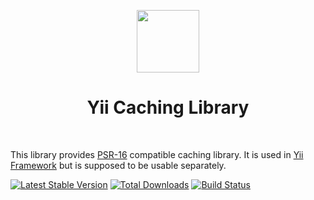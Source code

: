 <p align="center">
    <a href="https://github.com/yiisoft" target="_blank">
        <img src="https://avatars0.githubusercontent.com/u/993323" height="100px">
    </a>
    <h1 align="center">Yii Caching Library</h1>
    <br>
</p>

This library provides [PSR-16] compatible caching library.
It is used in [Yii Framework] but is supposed to be usable separately.

[PSR-16]: https://www.php-fig.org/psr/psr-16/
[Yii Framework]: https://github.com/yiisoft/core

[![Latest Stable Version](https://poser.pugx.org/yiisoft/cache/v/stable.png)](https://packagist.org/packages/yiisoft/cache)
[![Total Downloads](https://poser.pugx.org/yiisoft/cache/downloads.png)](https://packagist.org/packages/yiisoft/cache)
[![Build Status](https://travis-ci.org/yiisoft/cache.svg?branch=master)](https://travis-ci.org/yiisoft/cache)

